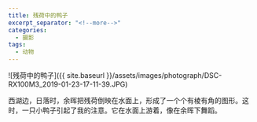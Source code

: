 ```yaml
---
title: 残荷中的鸭子
excerpt_separator: "<!--more-->"
categories:
  - 摄影
tags:
  - 动物
---
```


![残荷中的鸭子]({{ site.baseurl }}/assets/images/photograph/DSC-RX100M3_2019-01-23-17-11-39.JPG)
<!--more-->

西湖边，日落时，余晖把残荷倒映在水面上，形成了一个个有棱有角的图形。这时，一只小鸭子引起了我的注意。它在水面上游着，像在余晖下舞蹈。